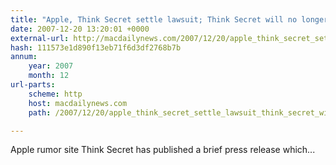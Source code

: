```yaml
---
title: "Apple, Think Secret settle lawsuit; Think Secret will no longer be published"
date: 2007-12-20 13:20:01 +0000
external-url: http://macdailynews.com/2007/12/20/apple_think_secret_settle_lawsuit_think_secret_will_no_longer_be_published/
hash: 111573e1d890f13eb71f6d3df2768b7b
annum:
    year: 2007
    month: 12
url-parts:
    scheme: http
    host: macdailynews.com
    path: /2007/12/20/apple_think_secret_settle_lawsuit_think_secret_will_no_longer_be_published/

---
```


Apple rumor site Think Secret has published a brief press release which...
